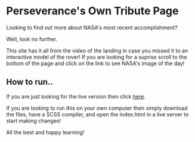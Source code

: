 # Perseverance's Own Tribute Page

Looking to find out more about NASA's most recent accomplishment?

Well, look no further.

This site has it all from the video of the landing in case you missed it to an interactive model of the rover!
If you are looking for a suprise scroll to the bottom of the page and click on the link to see NASA's image of the day!

## How to run..

If you are just looking for the live version then click [here](http://trevor--marshall.com/perseverance-tribute-page/nasa-index.html).

If you are looking to run this on your own computer then simply download the files, have a SCSS compiler, and open the index.html in a live server to start making changes!

All the best and happy learning!
